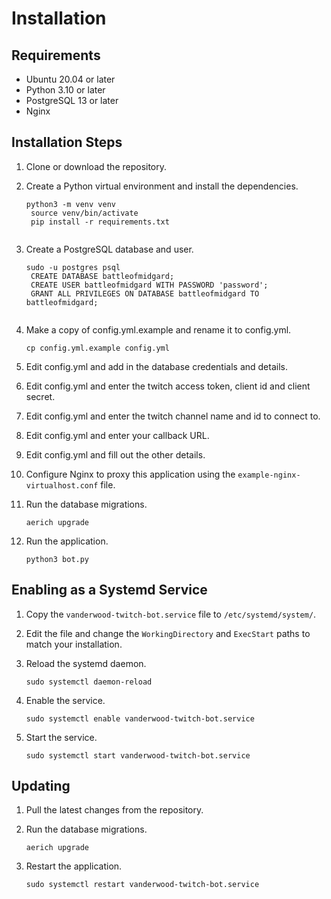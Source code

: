 # Installation

## Requirements

* Ubuntu 20.04 or later
* Python 3.10 or later
* PostgreSQL 13 or later
* Nginx

## Installation Steps

1. Clone or download the repository.

1. Create a Python virtual environment and install the dependencies.

    <pre><code class="language-bash">python3 -m venv venv
    source venv/bin/activate
    pip install -r requirements.txt
    </code></pre>

1. Create a PostgreSQL database and user.

    <pre><code class="language-bash">sudo -u postgres psql
    CREATE DATABASE battleofmidgard;
    CREATE USER battleofmidgard WITH PASSWORD 'password';
    GRANT ALL PRIVILEGES ON DATABASE battleofmidgard TO battleofmidgard;
    </code></pre>

1. Make a copy of config.yml.example and rename it to config.yml.

    <pre><code class="language-bash">cp config.yml.example config.yml</code></pre>

1. Edit config.yml and add in the database credentials and details.

1. Edit config.yml and enter the twitch access token, client id and client secret.

1. Edit config.yml and enter the twitch channel name and id to connect to.

1. Edit config.yml and enter your callback URL.

1. Edit config.yml and fill out the other details.

1. Configure Nginx to proxy this application using the `example-nginx-virtualhost.conf` file.

1. Run the database migrations.

    <pre><code class="language-bash">aerich upgrade</code></pre>

1. Run the application.

    <pre><code class="language-bash">python3 bot.py</code></pre>

## Enabling as a Systemd Service

1. Copy the `vanderwood-twitch-bot.service` file to `/etc/systemd/system/`.

1. Edit the file and change the `WorkingDirectory` and `ExecStart` paths to match your installation.

1. Reload the systemd daemon.

    <pre><code class="language-bash">sudo systemctl daemon-reload</code></pre>

1. Enable the service.

    <pre><code class="language-bash">sudo systemctl enable vanderwood-twitch-bot.service</code></pre>

1. Start the service.

    <pre><code class="language-bash">sudo systemctl start vanderwood-twitch-bot.service</code></pre>

## Updating

1. Pull the latest changes from the repository.

1. Run the database migrations.

    <pre><code class="language-bash">aerich upgrade</code></pre>

1. Restart the application.

    <pre><code class="language-bash">sudo systemctl restart vanderwood-twitch-bot.service</code></pre>
